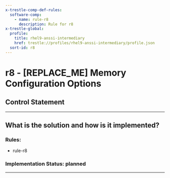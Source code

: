 ```yaml
---
x-trestle-comp-def-rules:
  software-comp:
    - name: rule-r8
      description: Rule for r8
x-trestle-global:
  profile:
    title: rhel9-anssi-intermediary
    href: trestle://profiles/rhel9-anssi-intermediary/profile.json
  sort-id: r8
---
```


# r8 - \[REPLACE_ME\] Memory Configuration Options

## Control Statement

______________________________________________________________________

## What is the solution and how is it implemented?

<!-- For implementation status enter one of: implemented, partial, planned, alternative, not-applicable -->

<!-- Note that the list of rules under ### Rules: is read-only and changes will not be captured after assembly to JSON -->

<!-- Add control implementation description here for control: r8 -->

### Rules:

  - rule-r8

### Implementation Status: planned

______________________________________________________________________
